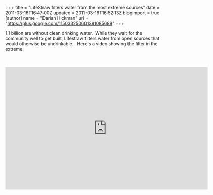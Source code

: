 +++
title = "LifeStraw filters water from the most extreme sources"
date = 2011-03-16T16:47:00Z
updated = 2011-03-16T16:52:13Z
blogimport = true 
[author]
	name = "Darian Hickman"
	uri = "https://plus.google.com/115033250601381085689"
+++

1.1 billion are without clean drinking water. &nbsp;While they wait for the community well to get built, Lifestraw filters water from open sources that would otherwise be undrinkable. &nbsp; Here's a video showing the filter in the extreme.<br /><br /><div class="separator" style="clear: both; text-align: center;"><br /></div><iframe title="YouTube video player" width="640" height="390" src="http://www.youtube.com/embed/ycEnu9p1GPE" frameborder="0" allowfullscreen></iframe>
